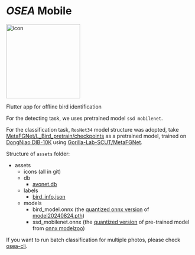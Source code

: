 # *OSEA* Mobile

<img src="/assets/icons/fore.png?raw=true" alt="icon" width="200"/>

Flutter app for offline bird identification

For the detecting task, we uses pretrained model `ssd mobilenet`.

For the classification task, `ResNet34` model structure was adopted, take [MetaFGNet/L_Bird_pretrain/checkpoints](https://drive.google.com/drive/folders/1gsct7uWHYPfmNmFvLVHlgFqKOcoQRzs9) as a pretrained model, trained on [DongNiao DIB-10K](https://www.researchgate.net/publication/344639013) using [Gorilla-Lab-SCUT/MetaFGNet](https://github.com/Gorilla-Lab-SCUT/MetaFGNet).

Structure of `assets` folder:
- assets
    - icons (all in git)
    - db
      - [avonet.db](https://github.com/sun-jiao/osea_mobile/releases/download/assets/avonet.db)
    - labels
      - [bird_info.json](https://github.com/sun-jiao/osea_mobile/releases/download/assets/bird_info.json)
    - models
      - bird_model.onnx (the [quantized onnx version](https://github.com/sun-jiao/osea_mobile/releases/download/assets/bird_model.onnx) of [model20240824.pth](https://github.com/sun-jiao/MetaFGNet/releases))
      - ssd_mobilenet.onnx (the [quantized version](https://github.com/sun-jiao/osea_mobile/releases/download/assets/ssd_mobilenet.onnx) of pre-trained model from [onnx modelzoo](https://github.com/onnx/models/tree/main/validated/vision/object_detection_segmentation/ssd-mobilenetv1))

If you want to run batch classification for multiple photos, please check [osea-cli](https://github.com/sun-jiao/osea).